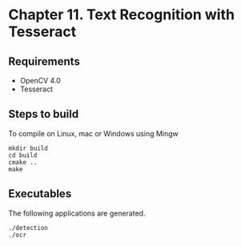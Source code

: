 # Chapter 11. Text Recognition with Tesseract 

## Requirements

- OpenCV 4.0
- Tesseract

## Steps to build

To compile on Linux, mac or Windows using Mingw

```
mkdir build
cd build
cmake ..
make
```

## Executables

The following applications are generated.

```
./detection
./ocr  
```
